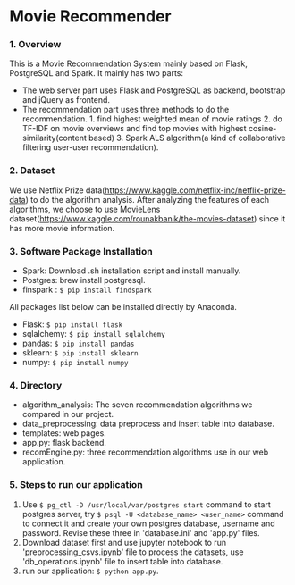 # Movie Recommender
### 1. Overview
This is a Movie Recommendation System mainly based on Flask, PostgreSQL and Spark. It mainly has two parts:
- The web server part uses Flask and PostgreSQL as backend, bootstrap and jQuery as frontend.
- The recommendation part uses three methods to do the recommendation. 1. find highest weighted mean of movie ratings 2. do TF-IDF on movie overviews and find top movies with highest cosine-similarity(content based) 3. Spark ALS algorithm(a kind of collaborative filtering user-user recommendation).

### 2. Dataset
We use Netflix Prize data(https://www.kaggle.com/netflix-inc/netflix-prize-data) to do the algorithm analysis. After analyzing the features of each algorithms, we choose to use MovieLens dataset(https://www.kaggle.com/rounakbanik/the-movies-dataset) since it has more movie information.

### 3. Software Package Installation

 - Spark: Download .sh installation script and install manually.
 - Postgres: brew install postgresql.
 - finspark : `$ pip install findspark`

All packages list below can be installed directly by Anaconda.

 - Flask: `$ pip install flask`
 - sqlalchemy: `$ pip install sqlalchemy`
 - pandas: `$ pip install pandas`
 - sklearn: `$ pip install sklearn`
 - numpy: `$ pip install numpy`

### 4. Directory
 - algorithm_analysis: The seven recommendation algorithms we compared in our project. 
 - data_preprocessing: data preprocess and insert table into database.
 - templates: web pages.
 - app.py: flask backend.
 - recomEngine.py: three recommendation algorithms use in our web application.

### 5. Steps to run our application

1. Use `$ pg_ctl -D /usr/local/var/postgres start` command to start postgres server, try `$ psql -U <database_name> <user_name>` command to connect it and create your own postgres database, username and password. Revise these three in 'database.ini' and 'app.py' files.
2. Download dataset first and use jupyter notebook to run 'preprocessing_csvs.ipynb' file to process the datasets, use 'db_operations.ipynb' file to insert table into database.
3. run our application: `$ python app.py`.
